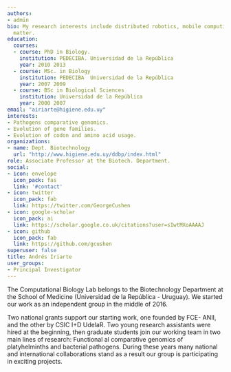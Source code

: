 ```yaml
---
authors:
- admin
bio: My research interests include distributed robotics, mobile computing and programmable
  matter.
education:
  courses:
  - course: PhD in Biology. 
    institution: PEDECIBA. Universidad de la República
    year: 2010 2013
  - course: MSc. in Biology
    institution: PEDECIBA  Universidad de la República
    year: 2007 2009
  - course: BSc in Biological Sciences
    institution: Universidad de la República
    year: 2000 2007
email: "airiarte@higiene.edu.uy"
interests:
- Pathogens comparative genomics.
- Evolution of gene families.
- Evolution of codon and amino acid usage.
organizations:
- name: Dept. Biotechnology
  url: "http://www.higiene.edu.uy/ddbp/index.html"
role: Associate Professor at the Biotech. Department.
social:
- icon: envelope
  icon_pack: fas
  link: '#contact'
- icon: twitter
  icon_pack: fab
  link: https://twitter.com/GeorgeCushen
- icon: google-scholar
  icon_pack: ai
  link: https://scholar.google.co.uk/citations?user=sIwtMXoAAAAJ
- icon: github
  icon_pack: fab
  link: https://github.com/gcushen
superuser: false
title: Andrés Iriarte
user_groups:
- Principal Investigator
---
```


The Computational Biology Lab belongs to the Biotechnology Department at the School of Medicine (Universidad de la República - Uruguay). We started our work as an independent group in the middle of 2016. 

Two national grants support our starting work, one founded by FCE- ANII, and the other by CSIC I+D UdelaR. Two young research assistants were hired at the beginning, then graduate students join our working team in two main lines of research: Functional al comparative genomics of platyhelminths and bacterial pathogens. During these years many national and international collaborations stand as a result our group is participating in exciting projects.
